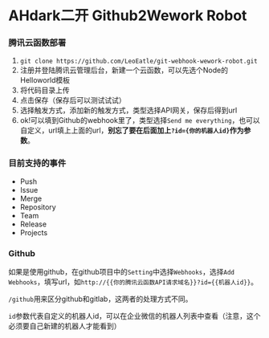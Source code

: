 # AHdark二开 Github2Wework Robot

### 腾讯云函数部署

1. `git clone https://github.com/LeoEatle/git-webhook-wework-robot.git`
2. 注册并登陆腾讯云管理后台，新建一个云函数，可以先选个Node的Helloworld模板
3. 将代码目录上传
4. 点击保存（保存后可以测试试试）
5. 选择触发方式，添加新的触发方式，类型选择API网关，保存后得到url
6. ok!可以填到Github的webhook里了，类型选择`Send me everything`，也可以自定义，url填上上面的url，**别忘了要在后面加上`?id={你的机器人id}`作为参数**。

### 目前支持的事件

- Push
- Issue 
- Merge
- Repository
- Team
- Release
- Projects

### Github

如果是使用github，在github项目中的`Setting`中选择`Webhooks`，选择`Add Webhooks`，填写url，如`http://{{你的腾讯云函数API请求域名}}?id={{机器人id}}`。

`/github`用来区分github和gitlab，这两者的处理方式不同。

`id`参数代表自定义的机器人id，可以在企业微信的机器人列表中查看（注意，这个必须要自己新建的机器人才能看到）